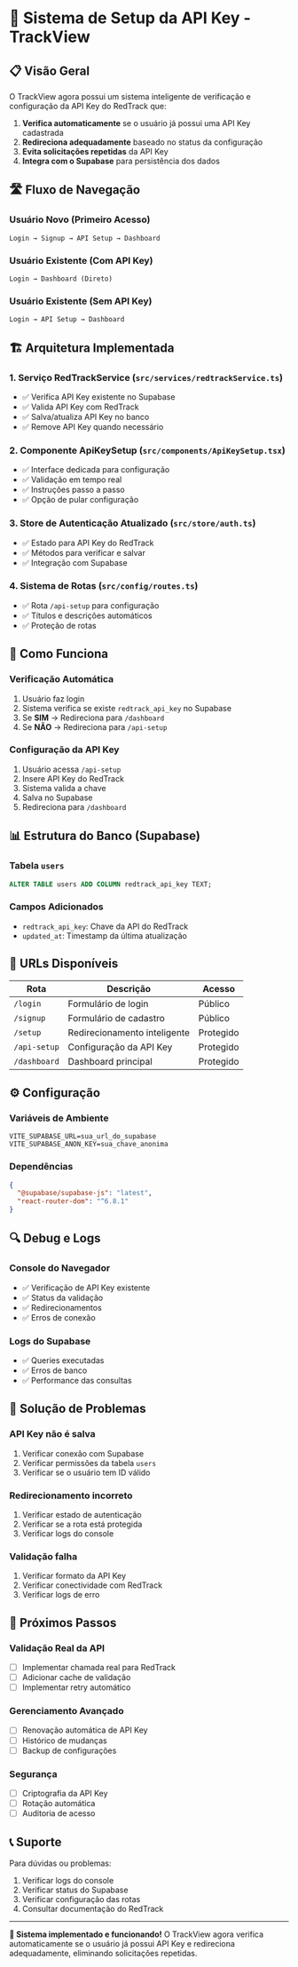 # 🔑 Sistema de Setup da API Key - TrackView

## 📋 Visão Geral

O TrackView agora possui um sistema inteligente de verificação e configuração da API Key do RedTrack que:

1. **Verifica automaticamente** se o usuário já possui uma API Key cadastrada
2. **Redireciona adequadamente** baseado no status da configuração
3. **Evita solicitações repetidas** da API Key
4. **Integra com o Supabase** para persistência dos dados

## 🛣️ Fluxo de Navegação

### **Usuário Novo (Primeiro Acesso)**
```
Login → Signup → API Setup → Dashboard
```

### **Usuário Existente (Com API Key)**
```
Login → Dashboard (Direto)
```

### **Usuário Existente (Sem API Key)**
```
Login → API Setup → Dashboard
```

## 🏗️ Arquitetura Implementada

### **1. Serviço RedTrackService** (`src/services/redtrackService.ts`)
- ✅ Verifica API Key existente no Supabase
- ✅ Valida API Key com RedTrack
- ✅ Salva/atualiza API Key no banco
- ✅ Remove API Key quando necessário

### **2. Componente ApiKeySetup** (`src/components/ApiKeySetup.tsx`)
- ✅ Interface dedicada para configuração
- ✅ Validação em tempo real
- ✅ Instruções passo a passo
- ✅ Opção de pular configuração

### **3. Store de Autenticação Atualizado** (`src/store/auth.ts`)
- ✅ Estado para API Key do RedTrack
- ✅ Métodos para verificar e salvar
- ✅ Integração com Supabase

### **4. Sistema de Rotas** (`src/config/routes.ts`)
- ✅ Rota `/api-setup` para configuração
- ✅ Títulos e descrições automáticos
- ✅ Proteção de rotas

## 🔄 Como Funciona

### **Verificação Automática**
1. Usuário faz login
2. Sistema verifica se existe `redtrack_api_key` no Supabase
3. Se **SIM** → Redireciona para `/dashboard`
4. Se **NÃO** → Redireciona para `/api-setup`

### **Configuração da API Key**
1. Usuário acessa `/api-setup`
2. Insere API Key do RedTrack
3. Sistema valida a chave
4. Salva no Supabase
5. Redireciona para `/dashboard`

## 📊 Estrutura do Banco (Supabase)

### **Tabela `users`**
```sql
ALTER TABLE users ADD COLUMN redtrack_api_key TEXT;
```

### **Campos Adicionados**
- `redtrack_api_key`: Chave da API do RedTrack
- `updated_at`: Timestamp da última atualização

## 🚀 URLs Disponíveis

| Rota | Descrição | Acesso |
|------|-----------|---------|
| `/login` | Formulário de login | Público |
| `/signup` | Formulário de cadastro | Público |
| `/setup` | Redirecionamento inteligente | Protegido |
| `/api-setup` | Configuração da API Key | Protegido |
| `/dashboard` | Dashboard principal | Protegido |

## ⚙️ Configuração

### **Variáveis de Ambiente**
```env
VITE_SUPABASE_URL=sua_url_do_supabase
VITE_SUPABASE_ANON_KEY=sua_chave_anonima
```

### **Dependências**
```json
{
  "@supabase/supabase-js": "latest",
  "react-router-dom": "^6.8.1"
}
```

## 🔍 Debug e Logs

### **Console do Navegador**
- ✅ Verificação de API Key existente
- ✅ Status da validação
- ✅ Redirecionamentos
- ✅ Erros de conexão

### **Logs do Supabase**
- ✅ Queries executadas
- ✅ Erros de banco
- ✅ Performance das consultas

## 🐛 Solução de Problemas

### **API Key não é salva**
1. Verificar conexão com Supabase
2. Verificar permissões da tabela `users`
3. Verificar se o usuário tem ID válido

### **Redirecionamento incorreto**
1. Verificar estado de autenticação
2. Verificar se a rota está protegida
3. Verificar logs do console

### **Validação falha**
1. Verificar formato da API Key
2. Verificar conectividade com RedTrack
3. Verificar logs de erro

## 🔮 Próximos Passos

### **Validação Real da API**
- [ ] Implementar chamada real para RedTrack
- [ ] Adicionar cache de validação
- [ ] Implementar retry automático

### **Gerenciamento Avançado**
- [ ] Renovação automática de API Key
- [ ] Histórico de mudanças
- [ ] Backup de configurações

### **Segurança**
- [ ] Criptografia da API Key
- [ ] Rotação automática
- [ ] Auditoria de acesso

## 📞 Suporte

Para dúvidas ou problemas:
1. Verificar logs do console
2. Verificar status do Supabase
3. Verificar configuração das rotas
4. Consultar documentação do RedTrack

---

**🎯 Sistema implementado e funcionando!** O TrackView agora verifica automaticamente se o usuário já possui API Key e redireciona adequadamente, eliminando solicitações repetidas.
